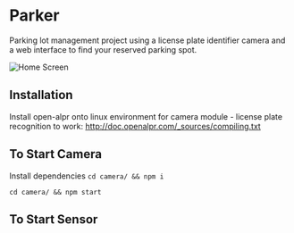 # Parker
Parking lot management project using a license plate identifier camera and a web interface to find your reserved parking spot. 

![Home Screen](https://github.com/supercycle91/parkinglotproject/blob/master/images/home.png)

## Installation

Install open-alpr onto linux environment for camera module - license plate recognition to work:
http://doc.openalpr.com/_sources/compiling.txt

## To Start Camera
Install dependencies
`
cd camera/ && npm i
`

`
cd camera/ && npm start
`
## To Start Sensor

